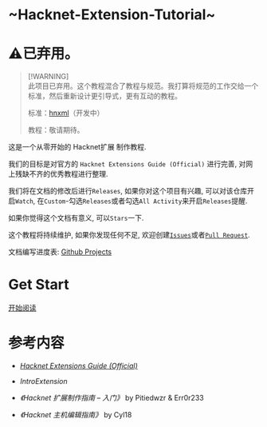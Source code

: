 # ~Hacknet-Extension-Tutorial~

# ⚠已弃用。
> [!WARNING]\
> 此项目已弃用。这个教程混合了教程与规范。我打算将规范的工作交给一个标准，然后重新设计更引导式，更有互动的教程。
> 
> 标准：[hnxml](https://hnxml.js.org)（开发中）
> 
> 教程：敬请期待。

这是一个从零开始的 Hacknet扩展 制作教程. 

我们的目标是对官方的 `Hacknet Extensions Guide (Official)` 进行完善, 对网上残缺不齐的优秀教程进行整理. 

我们将在文档的修改后进行`Releases`, 如果你对这个项目有兴趣, 可以对该仓库开启`Watch`, 在`Custom`-勾选`Releases`或者勾选`All Activity`来开启`Releases`提醒.

如果你觉得这个文档有意义, 可以`Stars`一下.

这个教程将持续维护, 如果你发现任何不足, 欢迎创建[`Issues`](https://github.com/BovineBeta/Hacknet-Extension-Tutorial/issues)或者[`Pull Request`](https://github.com/BovineBeta/Hacknet-Extension-Tutorial/pulls).

文档编写进度表: [Github Projects](https://github.com/users/BovineBeta/projects/2)

# Get Start

[开始阅读](./GetStart.md)

# 参考内容

- [*Hacknet Extensions Guide (Official)*](https://steamcommunity.com/sharedfiles/filedetails/?id=914587661)

- *IntroExtension*

- *《Hacknet 扩展制作指南 – 入门》* by Pitiedwzr & Err0r233

- *《Hacknet 主机编辑指南》* by Cyl18
